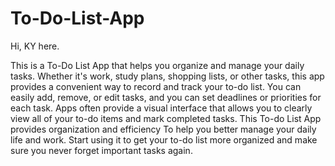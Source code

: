 # To-Do-List-App

Hi, KY here.

This is a To-Do List App that helps you organize and manage your daily tasks. Whether it's work, study plans, shopping lists, or other tasks, this app provides a convenient way to record and track your to-do list. You can easily add, remove, or edit tasks, and you can set deadlines or priorities for each task. Apps often provide a visual interface that allows you to clearly view all of your to-do items and mark completed tasks. This To-do List App provides organization and efficiency To help you better manage your daily life and work. Start using it to get your to-do list more organized and make sure you never forget important tasks again.

